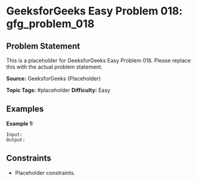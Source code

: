 # GeeksforGeeks Easy Problem 018: gfg_problem_018

## Problem Statement

This is a placeholder for GeeksforGeeks Easy Problem 018.
Please replace this with the actual problem statement.

**Source:** GeeksforGeeks (Placeholder)

**Topic Tags:** #placeholder
**Difficulty:** Easy

## Examples

**Example 1:**

```
Input:
Output:
```

## Constraints

- Placeholder constraints.
